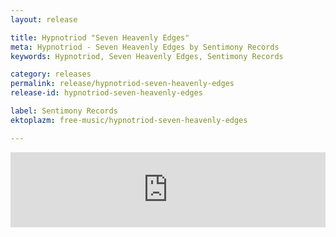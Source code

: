 ```yaml
---
layout: release

title: Hypnotriod "Seven Heavenly Edges"
meta: Hypnotriod - Seven Heavenly Edges by Sentimony Records
keywords: Hypnotriod, Seven Heavenly Edges, Sentimony Records

category: releases
permalink: release/hypnotriod-seven-heavenly-edges
release-id: hypnotriod-seven-heavenly-edges

label: Sentimony Records
ektoplazm: free-music/hypnotriod-seven-heavenly-edges

---
```


<!-- <div class="embed-responsive embed-responsive-4by3">
	<iframe class="embed-responsive-item" src="//coub.com/embed/6zz38?muted=false&autostart=false&originalSize=false&hideTopBar=false&startWithHD=true"></iframe>
</div>

<br>

<iframe width="100%" height="166" scrolling="no" frameborder="no" src="https://w.soundcloud.com/player/?url=https%3A//api.soundcloud.com/tracks/52257086&amp;color=ff5500&amp;auto_play=false&amp;hide_related=false&amp;show_comments=true&amp;show_user=true&amp;show_reposts=false"></iframe> -->

<iframe style="border: 0; width: 100%; height: 120px;" src="https://bandcamp.com/EmbeddedPlayer/track=3570631252/size=large/bgcol=333333/linkcol=0ff/tracklist=false/artwork=none/transparent=true/" seamless><a href="http://irukanji.bandcamp.com/track/tale-teller-irukanji-feat-jazzyflute-remix">Tale-Teller (Irukanji feat. JazzyFlute Remix) by Hypnotriod</a></iframe>
